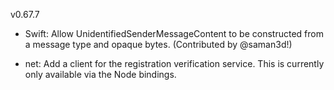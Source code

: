 v0.67.7

- Swift: Allow UnidentifiedSenderMessageContent to be constructed from a message type and opaque bytes. (Contributed by @saman3d!)

- net: Add a client for the registration verification service. This is currently
  only available via the Node bindings.
